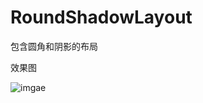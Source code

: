 # RoundShadowLayout
包含圆角和阴影的布局

效果图

![imgae](https://github.com/wudengwei/RoundShadowLayout/raw/master/imgs/1.jpg)
